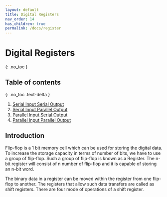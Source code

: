 ```yaml
---
layout: default
title: Digital Registers
nav_order: 14
has_children: true
permalink: /docs/register
---
```


# Digital Registers
{: .no_toc }

## Table of contents
{: .no_toc .text-delta }

1. [Serial Input Serial Output](https://learn.circuitverse.org/docs/registers/ss.html)
1. [Serial Input Parallel Output](https://learn.circuitverse.org/docs/registers/sp.html)
1. [Parallel Input Serial Output](https://learn.circuitverse.org/docs/registers/ps.html)
1. [Parallel Input Parallel Output](https://learn.circuitverse.org/docs/registers/pp.html)

## Introduction

Flip-flop is a 1 bit memory cell which can be used for storing the digital data. 
To increase the storage capacity in terms of number of bits, we have to use a group of flip-flop. Such a group of flip-flop is known as a Register. 
The n-bit register will consist of n number of flip-flop and it is capable of storing an n-bit word.

The binary data in a register can be moved within the register from one flip-flop to another. 
The registers that allow such data transfers are called as shift registers. 
There are four mode of operations of a shift register.



